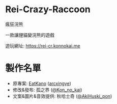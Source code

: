 # Rei-Crazy-Raccoon
瘋狂浣熊

一款讓貍貓變浣熊的遊戲

遊玩網址: https://rei-cr.konnokai.me

# 製作名單
- 原專案: [EatKano](https://github.com/arcxingye/EatKano) ([arcxingye](https://github.com/arcxingye))
- 修改&發布: 孤之界 ([@Kon_no_kai](https://twitter.com/Kon_no_kai))
- 文案&圖片&音效提供: 秋哈士奇 ([@AkiHuski_pon](https://twitter.com/AkiHuski_pon))